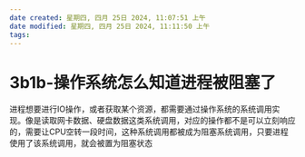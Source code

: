 ```yaml
---
date created: 星期四, 四月 25日 2024, 11:07:51 上午
date modified: 星期四, 四月 25日 2024, 11:11:50 上午
tags: 
---
```


# 3b1b-操作系统怎么知道进程被阻塞了

进程想要进行IO操作，或者获取某个资源，都需要通过操作系统的系统调用实现。像是读取网卡数据、硬盘数据这类系统调用，对应的操作都不是可以立刻响应的，需要让CPU空转一段时间，这种系统调用都被成为阻塞系统调用，只要进程使用了该系统调用，就会被置为阻塞状态